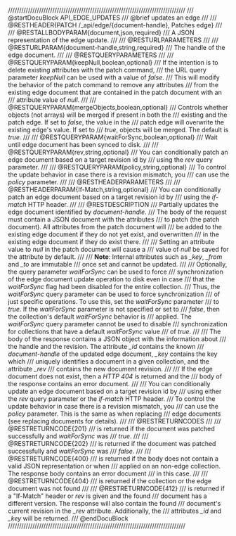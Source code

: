 ////////////////////////////////////////////////////////////////////////////////
/// @startDocuBlock API_EDGE_UPDATES
/// @brief updates an edge
///
/// @RESTHEADER{PATCH /_api/edge/{document-handle}, Patches edge}
///
/// @RESTALLBODYPARAM{document,json,required}
/// A JSON representation of the edge update.
///
/// @RESTURLPARAMETERS
///
/// @RESTURLPARAM{document-handle,string,required}
/// The handle of the edge document.
///
/// @RESTQUERYPARAMETERS
///
/// @RESTQUERYPARAM{keepNull,boolean,optional}
/// If the intention is to delete existing attributes with the patch command,
/// the URL query parameter *keepNull* can be used with a value of *false*.
/// This will modify the behavior of the patch command to remove any attributes
/// from the existing edge document that are contained in the patch document with an
/// attribute value of *null*.
///
/// @RESTQUERYPARAM{mergeObjects,boolean,optional}
/// Controls whether objects (not arrays) will be merged if present in both the
/// existing and the patch edge. If set to *false*, the value in the
/// patch edge will overwrite the existing edge's value. If set to
/// *true*, objects will be merged. The default is *true*.
///
/// @RESTQUERYPARAM{waitForSync,boolean,optional}
/// Wait until edge document has been synced to disk.
///
/// @RESTQUERYPARAM{rev,string,optional}
/// You can conditionally patch an edge document based on a target revision id by
/// using the *rev* query parameter.
///
/// @RESTQUERYPARAM{policy,string,optional}
/// To control the update behavior in case there is a revision mismatch, you
/// can use the *policy* parameter.
///
/// @RESTHEADERPARAMETERS
///
/// @RESTHEADERPARAM{If-Match,string,optional}
/// You can conditionally patch an edge document based on a target revision id by
/// using the *if-match* HTTP header.
///
/// @RESTDESCRIPTION
/// Partially updates the edge document identified by *document-handle*.
/// The body of the request must contain a JSON document with the attributes
/// to patch (the patch document). All attributes from the patch document will
/// be added to the existing edge document if they do not yet exist, and overwritten
/// in the existing edge document if they do exist there.
///
/// Setting an attribute value to *null* in the patch document will cause a
/// value of *null* be saved for the attribute by default.
///
/// **Note**: Internal attributes such as *_key*, *_from* and *_to* are immutable
/// once set and cannot be updated.
///
/// Optionally, the query parameter *waitForSync* can be used to force
/// synchronization of the edge document update operation to disk even in case
/// that the *waitForSync* flag had been disabled for the entire collection.
/// Thus, the *waitForSync* query parameter can be used to force synchronization
/// of just specific operations. To use this, set the *waitForSync* parameter
/// to *true*. If the *waitForSync* parameter is not specified or set to
/// *false*, then the collection's default *waitForSync* behavior is
/// applied. The *waitForSync* query parameter cannot be used to disable
/// synchronization for collections that have a default *waitForSync* value
/// of *true*.
///
/// The body of the response contains a JSON object with the information about
/// the handle and the revision. The attribute *_id* contains the known
/// *document-handle* of the updated edge document, *_key* contains the key which 
/// uniquely identifies a document in a given collection, and the attribute *_rev*
/// contains the new document revision.
///
/// If the edge document does not exist, then a *HTTP 404* is returned and the
/// body of the response contains an error document.
///
/// You can conditionally update an edge document based on a target revision id by
/// using either the *rev* query parameter or the *if-match* HTTP header.
/// To control the update behavior in case there is a revision mismatch, you
/// can use the *policy* parameter. This is the same as when replacing
/// edge documents (see replacing documents for details).
///
/// @RESTRETURNCODES
///
/// @RESTRETURNCODE{201}
/// is returned if the document was patched successfully and *waitForSync* was
/// *true*.
///
/// @RESTRETURNCODE{202}
/// is returned if the document was patched successfully and *waitForSync* was
/// *false*.
///
/// @RESTRETURNCODE{400}
/// is returned if the body does not contain a valid JSON representation or when
/// applied on an non-edge collection. The response body contains an error document
/// in this case.
///
/// @RESTRETURNCODE{404}
/// is returned if the collection or the edge document was not found
///
/// @RESTRETURNCODE{412}
/// is returned if a "If-Match" header or *rev* is given and the found
/// document has a different version. The response will also contain the found
/// document's current revision in the *_rev* attribute. Additionally, the
/// attributes *_id* and *_key* will be returned.
/// @endDocuBlock
////////////////////////////////////////////////////////////////////////////////